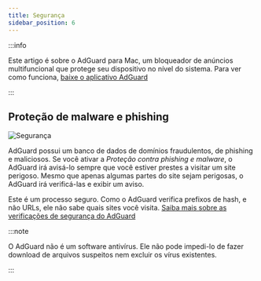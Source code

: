 ```yaml
---
title: Segurança
sidebar_position: 6
---
```


:::info

Este artigo é sobre o AdGuard para Mac, um bloqueador de anúncios multifuncional que protege seu dispositivo no nível do sistema. Para ver como funciona, [baixe o aplicativo AdGuard](https://agrd.io/download-kb-adblock)

:::

## Proteção de malware e phishing

![Segurança](https://cdn.adtidy.org/content/kb/ad_blocker/mac/security.png)

AdGuard possui um banco de dados de domínios fraudulentos, de phishing e maliciosos. Se você ativar a _Proteção contra phishing e malware_, o AdGuard irá avisá-lo sempre que você estiver prestes a visitar um site perigoso. Mesmo que apenas algumas partes do site sejam perigosas, o AdGuard irá verificá-las e exibir um aviso.

Este é um processo seguro. Como o AdGuard verifica prefixos de hash, e não URLs, ele não sabe quais sites você visita. [Saiba mais sobre as verificações de segurança do AdGuard](/general/browsing-security)

:::note

O AdGuard não é um software antivírus. Ele não pode impedi-lo de fazer download de arquivos suspeitos nem excluir os vírus existentes.

:::
